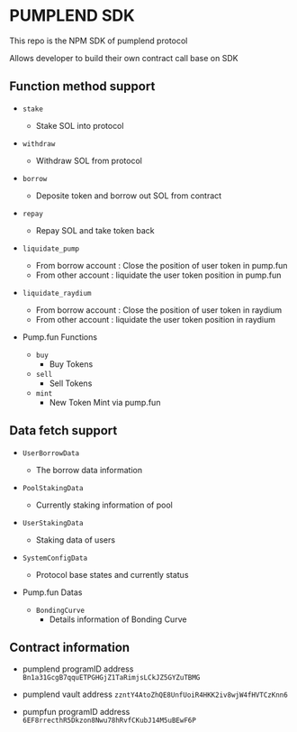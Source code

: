 # PUMPLEND SDK 

This repo is the NPM SDK of pumplend protocol 

Allows developer to build their own contract call base on SDK

## Function method support

- `stake`
    - Stake SOL into protocol

- `withdraw`
    - Withdraw SOL from protocol

- `borrow`
    - Deposite token and borrow out SOL from contract

- `repay`
    - Repay SOL and take token back

- `liquidate_pump`
    - From borrow account : Close the position of user token in pump.fun
    - From other account : liquidate the user token position in pump.fun

- `liquidate_raydium`
    - From borrow account : Close the position of user token in raydium
    - From other account : liquidate the user token position in raydium

- Pump.fun Functions
    - `buy`
        - Buy Tokens
    - `sell`
        - Sell Tokens
    - `mint`
        - New Token Mint via pump.fun

## Data fetch support

- `UserBorrowData`
    - The borrow data information

- `PoolStakingData`
    - Currently staking information of pool

- `UserStakingData`
    - Staking data of users

- `SystemConfigData`
    - Protocol base states and currently status

- Pump.fun Datas
    - `BondingCurve`
        - Details information of Bonding Curve

## Contract information

- pumplend programID address
    ```Bn1a31GcgB7qquETPGHGjZ1TaRimjsLCkJZ5GYZuTBMG```

- pumplend vault address
    ```zzntY4AtoZhQE8UnfUoiR4HKK2iv8wjW4fHVTCzKnn6```

- pumpfun programID address
    ```6EF8rrecthR5Dkzon8Nwu78hRvfCKubJ14M5uBEwF6P```
    